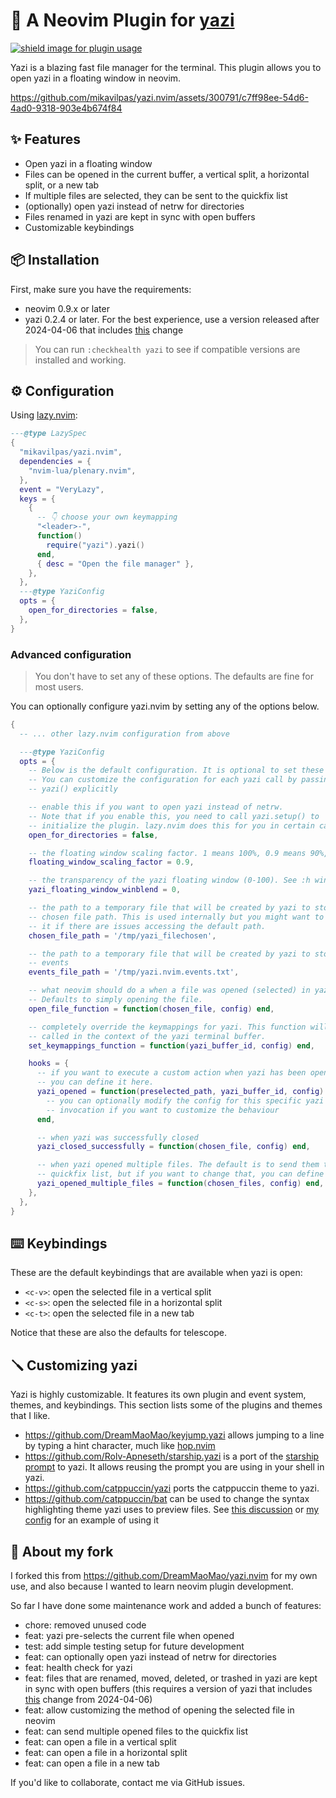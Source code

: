 # 🎲 A Neovim Plugin for [yazi](https://github.com/sxyazi/yazi.git)

<a href="https://dotfyle.com/plugins/mikavilpas/yazi.nvim">
  <img src="https://dotfyle.com/plugins/mikavilpas/yazi.nvim/shield?style=flat-square" alt="shield image for plugin usage" />
</a>

Yazi is a blazing fast file manager for the terminal. This plugin allows you to open yazi in a floating window in neovim.

<https://github.com/mikavilpas/yazi.nvim/assets/300791/c7ff98ee-54d6-4ad0-9318-903e4b674f84>

## ✨ Features

- Open yazi in a floating window
- Files can be opened in the current buffer, a vertical split, a horizontal split, or a new tab
- If multiple files are selected, they can be sent to the quickfix list
- (optionally) open yazi instead of netrw for directories
- Files renamed in yazi are kept in sync with open buffers
- Customizable keybindings

## 📦 Installation

First, make sure you have the requirements:

- neovim 0.9.x or later
- yazi 0.2.4 or later. For the best experience, use a version released after 2024-04-06 that includes [this](https://github.com/sxyazi/yazi/pull/880) change

> You can run `:checkhealth yazi` to see if compatible versions are installed and working.

## ⚙️ Configuration

Using [lazy.nvim](https://github.com/folke/lazy.nvim):

```lua
---@type LazySpec
{
  "mikavilpas/yazi.nvim",
  dependencies = {
    "nvim-lua/plenary.nvim",
  },
  event = "VeryLazy",
  keys = {
    {
      -- 👇 choose your own keymapping
      "<leader>-",
      function()
        require("yazi").yazi()
      end,
      { desc = "Open the file manager" },
    },
  },
  ---@type YaziConfig
  opts = {
    open_for_directories = false,
  },
}
```

### Advanced configuration

> You don't have to set any of these options. The defaults are fine for most users.

You can optionally configure yazi.nvim by setting any of the options below.

```lua
{
  -- ... other lazy.nvim configuration from above

  ---@type YaziConfig
  opts = {
    -- Below is the default configuration. It is optional to set these values.
    -- You can customize the configuration for each yazi call by passing it to
    -- yazi() explicitly

    -- enable this if you want to open yazi instead of netrw.
    -- Note that if you enable this, you need to call yazi.setup() to
    -- initialize the plugin. lazy.nvim does this for you in certain cases.
    open_for_directories = false,

    -- the floating window scaling factor. 1 means 100%, 0.9 means 90%, etc.
    floating_window_scaling_factor = 0.9,

    -- the transparency of the yazi floating window (0-100). See :h winblend
    yazi_floating_window_winblend = 0,

    -- the path to a temporary file that will be created by yazi to store the
    -- chosen file path. This is used internally but you might want to change
    -- it if there are issues accessing the default path.
    chosen_file_path = '/tmp/yazi_filechosen',

    -- the path to a temporary file that will be created by yazi to store
    -- events
    events_file_path = '/tmp/yazi.nvim.events.txt',

    -- what neovim should do a when a file was opened (selected) in yazi.
    -- Defaults to simply opening the file.
    open_file_function = function(chosen_file, config) end,

    -- completely override the keymappings for yazi. This function will be
    -- called in the context of the yazi terminal buffer.
    set_keymappings_function = function(yazi_buffer_id, config) end,

    hooks = {
      -- if you want to execute a custom action when yazi has been opened,
      -- you can define it here.
      yazi_opened = function(preselected_path, yazi_buffer_id, config)
        -- you can optionally modify the config for this specific yazi
        -- invocation if you want to customize the behaviour
      end,

      -- when yazi was successfully closed
      yazi_closed_successfully = function(chosen_file, config) end,

      -- when yazi opened multiple files. The default is to send them to the
      -- quickfix list, but if you want to change that, you can define it here
      yazi_opened_multiple_files = function(chosen_files, config) end,
    },
  },
}
```

## ⌨️ Keybindings

These are the default keybindings that are available when yazi is open:

- `<c-v>`: open the selected file in a vertical split
- `<c-s>`: open the selected file in a horizontal split
- `<c-t>`: open the selected file in a new tab

Notice that these are also the defaults for telescope.

## 🪛 Customizing yazi

Yazi is highly customizable. It features its own plugin and event system, themes, and keybindings. This section lists some of the plugins and themes that I like.

- <https://github.com/DreamMaoMao/keyjump.yazi> allows jumping to a line by
  typing a hint character, much like
  [hop.nvim](https://github.com/smoka7/hop.nvim)
- <https://github.com/Rolv-Apneseth/starship.yazi> is a port of the
  [starship prompt](https://starship.rs) to yazi. It allows reusing the prompt
  you are using in your shell in yazi.
- <https://github.com/catppuccin/yazi> ports the catppuccin theme to yazi.
- <https://github.com/catppuccin/bat> can be used to change the syntax highlighting theme yazi uses to preview files. See [this discussion](https://github.com/sxyazi/yazi/discussions/818) or [my config](https://github.com/mikavilpas/dotfiles/commit/bb07515f69d219fd3435d222fcb2d80d27a25025#diff-973b37f40e024ca0f7e62f2569efce24ad550d0352adc8449168ac950af9eaf5R8) for an example of using it

## 🍴 About my fork

I forked this from <https://github.com/DreamMaoMao/yazi.nvim> for my own use, and also because I wanted to learn neovim plugin development.

So far I have done some maintenance work and added a bunch of features:

- chore: removed unused code
- feat: yazi pre-selects the current file when opened
- test: add simple testing setup for future development
- feat: can optionally open yazi instead of netrw for directories
- feat: health check for yazi
- feat: files that are renamed, moved, deleted, or trashed in yazi are kept in sync with open buffers (this requires a version of yazi that includes [this](https://github.com/sxyazi/yazi/pull/880) change from 2024-04-06)
- feat: allow customizing the method of opening the selected file in neovim
- feat: can send multiple opened files to the quickfix list
- feat: can open a file in a vertical split
- feat: can open a file in a horizontal split
- feat: can open a file in a new tab

If you'd like to collaborate, contact me via GitHub issues.
